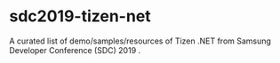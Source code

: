 # sdc2019-tizen-net
A curated list of demo/samples/resources of Tizen .NET from Samsung Developer Conference (SDC) 2019 .
